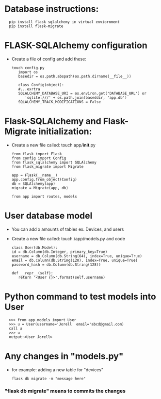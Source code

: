 # Database instructions:
      pip install flask sqlalchemy in virtual enviornment
      pip install flask-migrate


# FLASK-SQLAlchemy configuration
- Create a file of config and add these:

      touch config.py
         import os
         basedir = os.path.abspath(os.path.dirname(__file__))

         class Config(object):
         #...exrtra
         SQLALCHEMY_DATABASE_URI = os.environ.get('DATABASE_URL') or
            'sqlite:///' + os.path.join(baseddir, 'app.db')
         SQLALCHEMY_TRACK_MODIFICATIONS = False

# Flask-SQLAlchemy and Flask-Migrate initialization:
   - Create a new file called: 
      touch app/__init__.py

         from flask import Flask
         from config import Config
         from flask_sqlalchemy import SQLAlchemy
         from flask_migrate import Migrate

         app = Flask(__name__)
         app.config.from_object(Config)
         db = SQLAlchemy(app)
         migrate = Migrate(app, db)

         from app import routes, models

# User database model
- You can add x amounts of tables ex. Devices, and users
- Create a new file called: touch /app/models.py and code
      
      class User(db.Model):
      id = db.Column(db.Integer, primary_key=True)
      username = db.Column(db.String(64), index=True, unique=True)
      email = db.Column(db.String(120), index=True, unique=True)
      password_hash = db.Column(db.String(128))

      def __repr__(self):
         return '<User {}>'.format(self.username)   
# Python command to test models into User
      >>> from app.models import User
      >>> u = User(username='Jorell' email='abcd@gmail.com)
      call u
      >>> u
      output:<User Jorell>

# Any changes in "models.py"
   - for example: adding a new table for "devices"

         flask db migrate -m "message here"
### "flask db migrate" means to commits the changes

